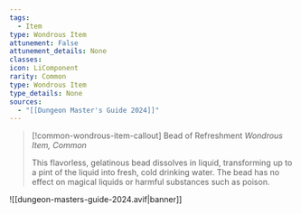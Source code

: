 ```yaml
---
tags:
  - Item
type: Wondrous Item
attunement: False
attunement_details: None
classes:
icon: LiComponent
rarity: Common
type: Wondrous Item
type_details: None
sources: 
  - "[[Dungeon Master's Guide 2024]]"
---
```

>[!common-wondrous-item-callout] Bead of Refreshment
>_Wondrous Item, Common_
>
>This flavorless, gelatinous bead dissolves in liquid, transforming up to a pint of the liquid into fresh, cold drinking water. The bead has no effect on magical liquids or harmful substances such as poison.
>


![[dungeon-masters-guide-2024.avif|banner]]